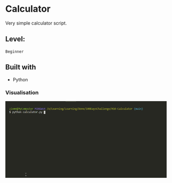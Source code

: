 # Calculator

Very simple calculator script.

## Level:
    Beginner

## Built with
* Python

### Visualisation

![](visualisation.gif)
